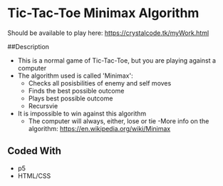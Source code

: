 # Tic-Tac-Toe Minimax Algorithm

Should be available to play here: https://crystalcode.tk/myWork.html

##Description
- This is a normal game of Tic-Tac-Toe, but you are playing against a computer
- The algorithm used is called 'Minimax':
  - Checks all posisbilities of enemy and self moves
  - Finds the best possible outcome
  - Plays best possible outcome
  - Recursvie
- It is impossible to win against this algorithm
  - The computer will always, either, lose or tie
-More info on the algorithm: https://en.wikipedia.org/wiki/Minimax

## Coded With
- p5
- HTML/CSS


